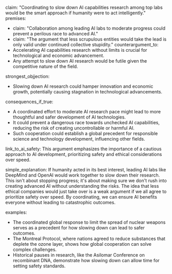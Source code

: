 claim: "Coordinating to slow down AI capabilities research among top labs would be the smart approach if humanity were to act intelligently."
premises:
  - claim: "Collaboration among leading AI labs to moderate progress could prevent a perilous race to advanced AI."
  - claim: "The argument that less scrupulous entities would take the lead is only valid under continued collective stupidity."
counterargument_to:
  - Accelerating AI capabilities research without limits is crucial for technological and economic advancement.
  - Any attempt to slow down AI research would be futile given the competitive nature of the field.

strongest_objjection:
  - Slowing down AI research could hamper innovation and economic growth, potentially causing stagnation in technological advancements.

consequences_if_true:
  - A coordinated effort to moderate AI research pace might lead to more thoughtful and safer development of AI technologies.
  - It could prevent a dangerous race towards unchecked AI capabilities, reducing the risk of creating uncontrollable or harmful AI.
  - Such cooperation could establish a global precedent for responsible science and technology development, influencing other fields.

link_to_ai_safety: This argument emphasizes the importance of a cautious approach to AI development, prioritizing safety and ethical considerations over speed.

simple_explanation: If humanity acted in its best interest, leading AI labs like DeepMind and OpenAI would work together to slow down their research. This isn't about stopping progress; it's about making sure we don't rush into creating advanced AI without understanding the risks. The idea that less ethical companies would just take over is a weak argument if we all agree to prioritize safety over speed. By coordinating, we can ensure AI benefits everyone without leading to catastrophic outcomes.

examples:
  - The coordinated global response to limit the spread of nuclear weapons serves as a precedent for how slowing down can lead to safer outcomes.
  - The Montreal Protocol, where nations agreed to reduce substances that deplete the ozone layer, shows how global cooperation can solve complex challenges.
  - Historical pauses in research, like the Asilomar Conference on recombinant DNA, demonstrate how slowing down can allow time for setting safety standards.